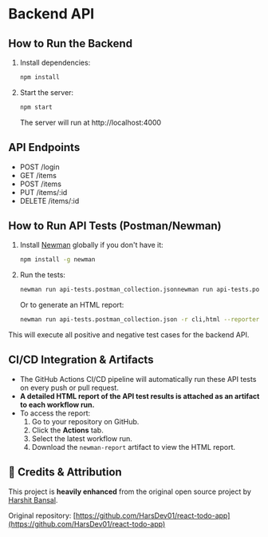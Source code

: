 # Backend API

## How to Run the Backend

1. Install dependencies:
   ```bash
   npm install
   ```
2. Start the server:
   ```bash
   npm start
   ```
   The server will run at http://localhost:4000

## API Endpoints
- POST /login
- GET /items
- POST /items
- PUT /items/:id
- DELETE /items/:id

## How to Run API Tests (Postman/Newman)

1. Install [Newman](https://www.npmjs.com/package/newman) globally if you don't have it:
   ```bash
   npm install -g newman
   ```
2. Run the tests:
   ```bash
   newman run api-tests.postman_collection.jsonnewman run api-tests.postman_collection.json
   ```
   Or to generate an HTML report:
   ```bash
   newman run api-tests.postman_collection.json -r cli,html --reporter-html-export newman-report.html
   ```

This will execute all positive and negative test cases for the backend API.

## CI/CD Integration & Artifacts

- The GitHub Actions CI/CD pipeline will automatically run these API tests on every push or pull request.
- **A detailed HTML report of the API test results is attached as an artifact to each workflow run.**
- To access the report:
  1. Go to your repository on GitHub.
  2. Click the **Actions** tab.
  3. Select the latest workflow run.
  4. Download the `newman-report` artifact to view the HTML report.

## 🙏 Credits & Attribution

This project is **heavily enhanced** from the original open source project by [Harshit Bansal](https://github.com/HarsDev01/react-todo-app).

Original repository: [https://github.com/HarsDev01/react-todo-app](https://github.com/HarsDev01/react-todo-app)